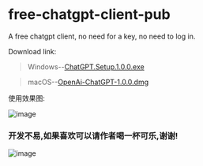 # free-chatgpt-client-pub
A free chatgpt client, no need for a key, no need to log in.


Download link:
>Windows--[ChatGPT.Setup.1.0.0.exe](https://github.com/akl7777777/free-chatgpt-client-pub/releases/download/v0.0.1/ChatGPT.Setup.1.0.0.exe)

>macOS--[OpenAi-ChatGPT-1.0.0.dmg](https://github.com/akl7777777/free-chatgpt-client-pub/releases/download/v0.0.1/OpenAi-ChatGPT-1.0.0.dmg)

使用效果图:


![image](https://user-images.githubusercontent.com/84266551/224048412-7e5dc898-bbd9-47a2-811b-f236cdfe2f47.png)



### 开发不易,如果喜欢可以请作者喝一杯可乐,谢谢!




![image](https://user-images.githubusercontent.com/84266551/219829283-3ed1798e-aeed-4174-bbcb-f93bf3008817.png)
